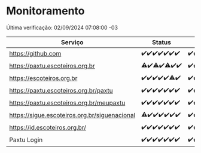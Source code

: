 # Monitoramento

Última verificação: 02/09/2024 07:08:00 -03

|Serviço|Status|Últimas 24h|
|---|---|---|
|https://github.com|<span title="2024-08-26: OK=23">✔️</span><span title="2024-08-27: OK=23">✔️</span><span title="2024-08-28: OK=23">✔️</span><span title="2024-08-29: OK=23">✔️</span><span title="2024-08-30: OK=23">✔️</span><span title="2024-08-31: OK=23">✔️</span><span title="2024-09-01: OK=10">✔️</span>|<span title="01/09/2024 08:06:00 -03 : 200">✔️</span><span title="01/09/2024 09:12:00 -03 : 200">✔️</span><span title="01/09/2024 10:12:00 -03 : 200">✔️</span><span title="01/09/2024 11:06:00 -03 : 200">✔️</span><span title="01/09/2024 12:06:00 -03 : 200">✔️</span><span title="01/09/2024 13:07:00 -03 : 200">✔️</span><span title="01/09/2024 14:06:00 -03 : 200">✔️</span><span title="01/09/2024 15:09:00 -03 : 200">✔️</span><span title="01/09/2024 16:04:00 -03 : 200">✔️</span><span title="01/09/2024 17:08:00 -03 : 200">✔️</span><span title="01/09/2024 18:06:00 -03 : 200">✔️</span><span title="01/09/2024 19:08:00 -03 : 200">✔️</span><span title="01/09/2024 20:06:00 -03 : 200">✔️</span><span title="01/09/2024 21:38:00 -03 : 200">✔️</span><span title="01/09/2024 23:05:00 -03 : 200">✔️</span><span title="02/09/2024 00:09:00 -03 : 200">✔️</span><span title="02/09/2024 01:09:00 -03 : 200">✔️</span><span title="02/09/2024 02:08:00 -03 : 200">✔️</span><span title="02/09/2024 03:12:00 -03 : 200">✔️</span><span title="02/09/2024 04:08:00 -03 : 200">✔️</span><span title="02/09/2024 05:11:00 -03 : 200">✔️</span><span title="02/09/2024 06:09:00 -03 : 200">✔️</span><span title="02/09/2024 07:08:00 -03 : 200">✔️</span>|
|https://paxtu.escoteiros.org.br|<span title="2024-08-26: OK=21, Falhas=2">⚠️</span><span title="2024-08-27: OK=23">✔️</span><span title="2024-08-28: OK=22, Falhas=1">⚠️</span><span title="2024-08-29: OK=23">✔️</span><span title="2024-08-30: OK=22, Falhas=1">⚠️</span><span title="2024-08-31: OK=23">✔️</span><span title="2024-09-01: OK=10">✔️</span>|<span title="01/09/2024 08:06:00 -03 : 200">✔️</span><span title="01/09/2024 09:12:00 -03 : 200">✔️</span><span title="01/09/2024 10:12:00 -03 : 200">✔️</span><span title="01/09/2024 11:06:00 -03 : 200">✔️</span><span title="01/09/2024 12:06:00 -03 : 200">✔️</span><span title="01/09/2024 13:07:00 -03 : 200">✔️</span><span title="01/09/2024 14:06:00 -03 : 200">✔️</span><span title="01/09/2024 15:09:00 -03 : 200">✔️</span><span title="01/09/2024 16:04:00 -03 : 200">✔️</span><span title="01/09/2024 17:08:00 -03 : 200">✔️</span><span title="01/09/2024 18:06:00 -03 : 200">✔️</span><span title="01/09/2024 19:08:00 -03 : 200">✔️</span><span title="01/09/2024 20:06:00 -03 : 200">✔️</span><span title="01/09/2024 21:38:00 -03 : 200">✔️</span><span title="01/09/2024 23:05:00 -03 : 200">✔️</span><span title="02/09/2024 00:09:00 -03 : 200">✔️</span><span title="02/09/2024 01:09:00 -03 : 200">✔️</span><span title="02/09/2024 02:08:00 -03 : 200">✔️</span><span title="02/09/2024 03:12:00 -03 : 200">✔️</span><span title="02/09/2024 04:08:00 -03 : 200">✔️</span><span title="02/09/2024 05:11:00 -03 : 200">✔️</span><span title="02/09/2024 06:09:00 -03 : 200">✔️</span><span title="02/09/2024 07:08:00 -03 : 200">✔️</span>|
|https://escoteiros.org.br|<span title="2024-08-26: OK=23">✔️</span><span title="2024-08-27: OK=23">✔️</span><span title="2024-08-28: OK=23">✔️</span><span title="2024-08-29: OK=23">✔️</span><span title="2024-08-30: OK=23">✔️</span><span title="2024-08-31: OK=22, Falhas=1">⚠️</span><span title="2024-09-01: OK=10">✔️</span>|<span title="01/09/2024 08:06:00 -03 : 200">✔️</span><span title="01/09/2024 09:12:00 -03 : 200">✔️</span><span title="01/09/2024 10:12:00 -03 : 200">✔️</span><span title="01/09/2024 11:06:00 -03 : 200">✔️</span><span title="01/09/2024 12:06:00 -03 : 200">✔️</span><span title="01/09/2024 13:07:00 -03 : 200">✔️</span><span title="01/09/2024 14:06:00 -03 : 200">✔️</span><span title="01/09/2024 15:09:00 -03 : 200">✔️</span><span title="01/09/2024 16:04:00 -03 : 200">✔️</span><span title="01/09/2024 17:08:00 -03 : 200">✔️</span><span title="01/09/2024 18:06:00 -03 : 200">✔️</span><span title="01/09/2024 19:08:00 -03 : 200">✔️</span><span title="01/09/2024 20:06:00 -03 : 200">✔️</span><span title="01/09/2024 21:38:00 -03 : 200">✔️</span><span title="01/09/2024 23:05:00 -03 : 200">✔️</span><span title="02/09/2024 00:09:00 -03 : 200">✔️</span><span title="02/09/2024 01:09:00 -03 : 200">✔️</span><span title="02/09/2024 02:08:00 -03 : 200">✔️</span><span title="02/09/2024 03:12:00 -03 : 200">✔️</span><span title="02/09/2024 04:08:00 -03 : 200">✔️</span><span title="02/09/2024 05:11:00 -03 : 200">✔️</span><span title="02/09/2024 06:09:00 -03 : 200">✔️</span><span title="02/09/2024 07:08:00 -03 : 200">✔️</span>|
|https://paxtu.escoteiros.org.br/paxtu|<span title="2024-08-26: OK=23">✔️</span><span title="2024-08-27: OK=23">✔️</span><span title="2024-08-28: OK=23">✔️</span><span title="2024-08-29: OK=23">✔️</span><span title="2024-08-30: OK=23">✔️</span><span title="2024-08-31: OK=23">✔️</span><span title="2024-09-01: OK=10">✔️</span>|<span title="01/09/2024 08:06:00 -03 : 200">✔️</span><span title="01/09/2024 09:12:00 -03 : 200">✔️</span><span title="01/09/2024 10:12:00 -03 : 200">✔️</span><span title="01/09/2024 11:06:00 -03 : 0">❌</span><span title="01/09/2024 12:06:00 -03 : 200">✔️</span><span title="01/09/2024 13:07:00 -03 : 200">✔️</span><span title="01/09/2024 14:06:00 -03 : 200">✔️</span><span title="01/09/2024 15:09:00 -03 : 200">✔️</span><span title="01/09/2024 16:04:00 -03 : 200">✔️</span><span title="01/09/2024 17:08:00 -03 : 200">✔️</span><span title="01/09/2024 18:06:00 -03 : 200">✔️</span><span title="01/09/2024 19:08:00 -03 : 200">✔️</span><span title="01/09/2024 20:06:00 -03 : 200">✔️</span><span title="01/09/2024 21:38:00 -03 : 200">✔️</span><span title="01/09/2024 23:05:00 -03 : 200">✔️</span><span title="02/09/2024 00:09:00 -03 : 200">✔️</span><span title="02/09/2024 01:09:00 -03 : 200">✔️</span><span title="02/09/2024 02:08:00 -03 : 200">✔️</span><span title="02/09/2024 03:12:00 -03 : 200">✔️</span><span title="02/09/2024 04:08:00 -03 : 200">✔️</span><span title="02/09/2024 05:11:00 -03 : 200">✔️</span><span title="02/09/2024 06:09:00 -03 : 200">✔️</span><span title="02/09/2024 07:08:00 -03 : 200">✔️</span>|
|https://paxtu.escoteiros.org.br/meupaxtu|<span title="2024-08-26: OK=23">✔️</span><span title="2024-08-27: OK=23">✔️</span><span title="2024-08-28: OK=23">✔️</span><span title="2024-08-29: OK=23">✔️</span><span title="2024-08-30: OK=23">✔️</span><span title="2024-08-31: OK=23">✔️</span><span title="2024-09-01: OK=10">✔️</span>|<span title="01/09/2024 08:06:00 -03 : 200">✔️</span><span title="01/09/2024 09:12:00 -03 : 200">✔️</span><span title="01/09/2024 10:12:00 -03 : 200">✔️</span><span title="01/09/2024 11:06:00 -03 : 200">✔️</span><span title="01/09/2024 12:06:00 -03 : 200">✔️</span><span title="01/09/2024 13:07:00 -03 : 200">✔️</span><span title="01/09/2024 14:06:00 -03 : 200">✔️</span><span title="01/09/2024 15:09:00 -03 : 200">✔️</span><span title="01/09/2024 16:04:00 -03 : 200">✔️</span><span title="01/09/2024 17:08:00 -03 : 200">✔️</span><span title="01/09/2024 18:06:00 -03 : 200">✔️</span><span title="01/09/2024 19:08:00 -03 : 200">✔️</span><span title="01/09/2024 20:06:00 -03 : 200">✔️</span><span title="01/09/2024 21:38:00 -03 : 200">✔️</span><span title="01/09/2024 23:05:00 -03 : 200">✔️</span><span title="02/09/2024 00:09:00 -03 : 200">✔️</span><span title="02/09/2024 01:09:00 -03 : 200">✔️</span><span title="02/09/2024 02:08:00 -03 : 200">✔️</span><span title="02/09/2024 03:12:00 -03 : 200">✔️</span><span title="02/09/2024 04:08:00 -03 : 200">✔️</span><span title="02/09/2024 05:11:00 -03 : 200">✔️</span><span title="02/09/2024 06:09:00 -03 : 200">✔️</span><span title="02/09/2024 07:08:00 -03 : 200">✔️</span>|
|https://sigue.escoteiros.org.br/siguenacional|<span title="2024-08-26: OK=21, Falhas=2">⚠️</span><span title="2024-08-27: OK=23">✔️</span><span title="2024-08-28: OK=23">✔️</span><span title="2024-08-29: OK=23">✔️</span><span title="2024-08-30: OK=23">✔️</span><span title="2024-08-31: OK=23">✔️</span><span title="2024-09-01: OK=10">✔️</span>|<span title="01/09/2024 08:06:00 -03 : 200">✔️</span><span title="01/09/2024 09:12:00 -03 : 200">✔️</span><span title="01/09/2024 10:12:00 -03 : 200">✔️</span><span title="01/09/2024 11:06:00 -03 : 200">✔️</span><span title="01/09/2024 12:06:00 -03 : 200">✔️</span><span title="01/09/2024 13:07:00 -03 : 200">✔️</span><span title="01/09/2024 14:06:00 -03 : 200">✔️</span><span title="01/09/2024 15:09:00 -03 : 200">✔️</span><span title="01/09/2024 16:04:00 -03 : 200">✔️</span><span title="01/09/2024 17:08:00 -03 : 200">✔️</span><span title="01/09/2024 18:06:00 -03 : 200">✔️</span><span title="01/09/2024 19:08:00 -03 : 200">✔️</span><span title="01/09/2024 20:06:00 -03 : 200">✔️</span><span title="01/09/2024 21:38:00 -03 : 200">✔️</span><span title="01/09/2024 23:05:00 -03 : 200">✔️</span><span title="02/09/2024 00:09:00 -03 : 200">✔️</span><span title="02/09/2024 01:09:00 -03 : 200">✔️</span><span title="02/09/2024 02:08:00 -03 : 200">✔️</span><span title="02/09/2024 03:12:00 -03 : 200">✔️</span><span title="02/09/2024 04:08:00 -03 : 200">✔️</span><span title="02/09/2024 05:11:00 -03 : 200">✔️</span><span title="02/09/2024 06:09:00 -03 : 200">✔️</span><span title="02/09/2024 07:08:00 -03 : 200">✔️</span>|
|https://id.escoteiros.org.br/|<span title="2024-08-26: OK=23">✔️</span><span title="2024-08-27: OK=23">✔️</span><span title="2024-08-28: OK=23">✔️</span><span title="2024-08-29: OK=23">✔️</span><span title="2024-08-30: OK=23">✔️</span><span title="2024-08-31: OK=23">✔️</span><span title="2024-09-01: OK=10">✔️</span>|<span title="01/09/2024 08:06:00 -03 : 200">✔️</span><span title="01/09/2024 09:12:00 -03 : 200">✔️</span><span title="01/09/2024 10:12:00 -03 : 200">✔️</span><span title="01/09/2024 11:06:00 -03 : 200">✔️</span><span title="01/09/2024 12:06:00 -03 : 200">✔️</span><span title="01/09/2024 13:07:00 -03 : 200">✔️</span><span title="01/09/2024 14:06:00 -03 : 200">✔️</span><span title="01/09/2024 15:09:00 -03 : 200">✔️</span><span title="01/09/2024 16:04:00 -03 : 200">✔️</span><span title="01/09/2024 17:08:00 -03 : 200">✔️</span><span title="01/09/2024 18:06:00 -03 : 200">✔️</span><span title="01/09/2024 19:08:00 -03 : 200">✔️</span><span title="01/09/2024 20:06:00 -03 : 200">✔️</span><span title="01/09/2024 21:38:00 -03 : 200">✔️</span><span title="01/09/2024 23:05:00 -03 : 200">✔️</span><span title="02/09/2024 00:09:00 -03 : 200">✔️</span><span title="02/09/2024 01:09:00 -03 : 200">✔️</span><span title="02/09/2024 02:08:00 -03 : 200">✔️</span><span title="02/09/2024 03:12:00 -03 : 200">✔️</span><span title="02/09/2024 04:08:00 -03 : 200">✔️</span><span title="02/09/2024 05:11:00 -03 : 200">✔️</span><span title="02/09/2024 06:09:00 -03 : 200">✔️</span><span title="02/09/2024 07:08:00 -03 : 200">✔️</span>|
|Paxtu Login|<span title="2024-08-26: OK=23">✔️</span><span title="2024-08-27: OK=23">✔️</span><span title="2024-08-28: OK=23">✔️</span><span title="2024-08-29: OK=23">✔️</span><span title="2024-08-30: OK=23">✔️</span><span title="2024-08-31: OK=23">✔️</span><span title="2024-09-01: OK=10">✔️</span>|<span title="01/09/2024 08:06:00 -03 : 200">✔️</span><span title="01/09/2024 09:12:00 -03 : 200">✔️</span><span title="01/09/2024 10:12:00 -03 : 200">✔️</span><span title="01/09/2024 11:06:00 -03 : 200">✔️</span><span title="01/09/2024 12:06:00 -03 : 200">✔️</span><span title="01/09/2024 13:07:00 -03 : 200">✔️</span><span title="01/09/2024 14:06:00 -03 : 200">✔️</span><span title="01/09/2024 15:09:00 -03 : 200">✔️</span><span title="01/09/2024 16:04:00 -03 : 200">✔️</span><span title="01/09/2024 17:08:00 -03 : 200">✔️</span><span title="01/09/2024 18:06:00 -03 : 200">✔️</span><span title="01/09/2024 19:08:00 -03 : 200">✔️</span><span title="01/09/2024 20:06:00 -03 : 200">✔️</span><span title="01/09/2024 21:38:00 -03 : 200">✔️</span><span title="01/09/2024 23:05:00 -03 : 200">✔️</span><span title="02/09/2024 00:09:00 -03 : 200">✔️</span><span title="02/09/2024 01:09:00 -03 : 200">✔️</span><span title="02/09/2024 02:08:00 -03 : 200">✔️</span><span title="02/09/2024 03:12:00 -03 : 200">✔️</span><span title="02/09/2024 04:08:00 -03 : 200">✔️</span><span title="02/09/2024 05:11:00 -03 : 200">✔️</span><span title="02/09/2024 06:09:00 -03 : 200">✔️</span><span title="02/09/2024 07:08:00 -03 : 200">✔️</span>|
